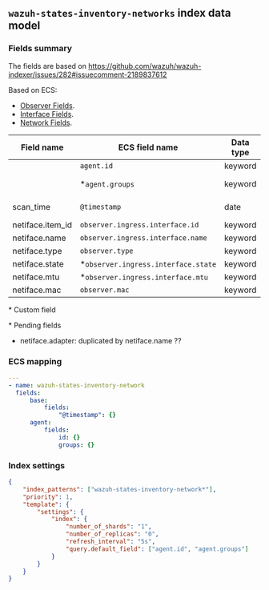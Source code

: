 ## `wazuh-states-inventory-networks` index data model

### Fields summary

The fields are based on https://github.com/wazuh/wazuh-indexer/issues/282#issuecomment-2189837612

Based on ECS:

-   [Observer Fields](https://www.elastic.co/guide/en/ecs/current/ecs-observer.html).
-   [Interface Fields](https://www.elastic.co/guide/en/ecs/current/ecs-interface.html).
-   [Network Fields](https://www.elastic.co/guide/en/ecs/current/ecs-network.html).

| Field name       | ECS field name                              | Data type | Description           |
| ---------------- | ------------------------------------------- | --------- | --------------------- |
|                  | `agent.id`                                  | keyword   | Agent's ID            |
|                  | \*`agent.groups`                            | keyword   | Agent's groups        |
| scan_time        | `@timestamp`                                | date      | Timestamp of the scan |
| netiface.item_id | `observer.ingress.interface.id`             | keyword   | -                     |
| netiface.name    | `observer.ingress.interface.name`           | keyword   | -                     |
| netiface.type    | `observer.type`                             | keyword   | -                     |
| netiface.state   | \*`observer.ingress.interface.state`        | keyword   | -                     |
| netiface.mtu     | \*`observer.ingress.interface.mtu`          | keyword   | -                     |
| netiface.mac     | `observer.mac`                              | keyword   | -                     |



\* Custom field

\* Pending fields

-   netiface.adapter: duplicated by netiface.name ??

### ECS mapping

```yml
---
- name: wazuh-states-inventory-network
  fields:
      base:
          fields:
              "@timestamp": {}
      agent:
          fields:
              id: {}
              groups: {}
```

### Index settings

```json
{
    "index_patterns": ["wazuh-states-inventory-network*"],
    "priority": 1,
    "template": {
        "settings": {
            "index": {
                "number_of_shards": "1",
                "number_of_replicas": "0",
                "refresh_interval": "5s",
                "query.default_field": ["agent.id", "agent.groups"]
            }
        }
    }
}
```
